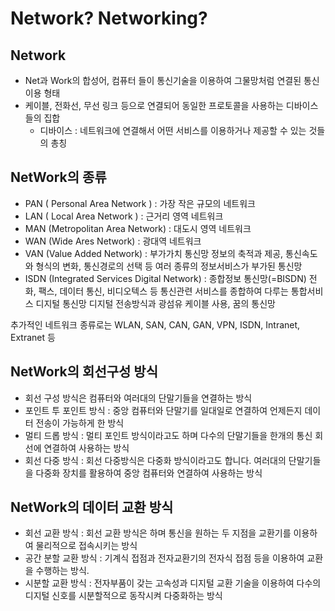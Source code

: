 Network? Networking?
========


Network
-----
+ Net과 Work의 합성어, 컴퓨터 들이 통신기술을 이용하여 그물망처럼 연결된 통신 이용 형태
+ 케이블, 전화선, 무선 링크 등으로 연결되어 동일한 프로토콜을 사용하는 디바이스들의 집합
  + 디바이스 : 네트워크에 연결해서 어떤 서비스를 이용하거나 제공할 수 있는 것들의 총칭


NetWork의 종류
-------
+ PAN ( Personal Area Network ) : 가장 작은 규모의 네트워크
+ LAN ( Local Area Network ) : 근거리 영역 네트워크
+ MAN (Metropolitan Area Network) : 대도시 영역 네트워크
+ WAN (Wide Ares Network) : 광대역 네트워크
+ VAN (Value Added Network) : 
  부가가치 통신망 정보의 축적과 제공, 통신속도와 형식의 변화, 통신경로의 선택 등 여러 종류의 정보서비스가 부가된 통신망
+ ISDN (Integrated Services Digital Network) : 
  종합정보 통신망(=BISDN) 전화, 팩스, 데이터 통신, 비디오텍스 등 통신관련 서비스를 종합하여 다루는 통합서비스 디지털 통신망
  디지털 전송방식과 광섬유 케이블 사용, 꿈의 통신망

추가적인 네트워크 종류로는 WLAN, SAN, CAN, GAN, VPN, ISDN, Intranet, Extranet 등


NetWork의 회선구성 방식
------
+ 회선 구성 방식은 컴퓨터와 여러대의 단말기들을 연결하는 방식
+ 포인트 투 포인트 방식 : 중앙 컴퓨터와 단말기를 일대일로 연결하여 언제든지 데이터 전송이 가능하게 한 방식
+ 멀티 드롭 방식 : 멀티 포인트 방식이라고도 하며 다수의 단말기들을 한개의 통신 회선에 연결하여 사용하는 방식
+ 회선 다중 방식 : 회선 다중방식은 다중화 방식이라고도 합니다. 여러대의 단말기들을 다중화 장치를 활용하여 중앙 컴퓨터와 연결하여 사용하는 방식


NetWork의 데이터 교환 방식
------
+ 회선 교환 방식 : 회선 교환 방식은 하며 통신을 원하는 두 지점을 교환기를 이용하여 물리적으로 접속시키는 방식
+ 공간 분할 교환 방식 : 기계식 접점과 전자교환기의 전자식 접점 등을 이용하여 교환을 수행하는 방식.
+ 시분할 교환 방식 : 전자부품이 갖는 고속성과 디지털 교환 기술을 이용하여 다수의 디지털 신호를 시분할적으로 동작시켜 다중화하는 방식
